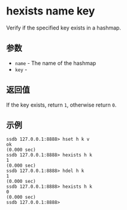 # hexists name key

Verify if the specified key exists in a hashmap.

## 参数

* `name` - The name of the hashmap
* `key` - 

## 返回值

If the key exists, return `1`, otherwise return `0`.

## 示例

	ssdb 127.0.0.1:8888> hset h k v
	ok
	(0.000 sec)
	ssdb 127.0.0.1:8888> hexists h k
	1
	(0.000 sec)
	ssdb 127.0.0.1:8888> hdel h k
	1
	(0.000 sec)
	ssdb 127.0.0.1:8888> hexists h k
	0
	(0.000 sec)
	ssdb 127.0.0.1:8888> 


